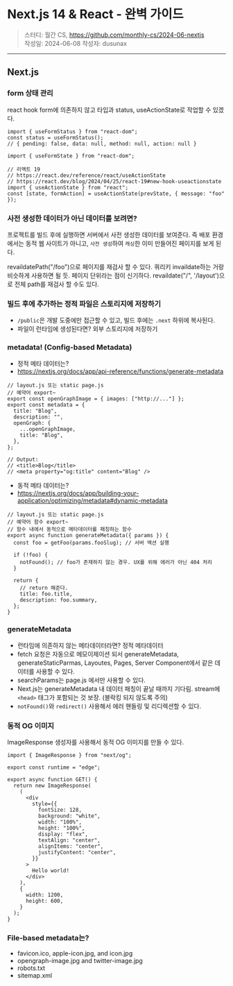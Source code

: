 # Next.js 14 & React - 완벽 가이드

> 스터디: 월간 CS, https://github.com/monthly-cs/2024-06-nextjs  
> 작성일: 2024-06-08
> 작성자: dusunax

---

## Next.js

### form 상태 관리

react hook form에 의존하지 않고 타입과 status, useActionState로 작업할 수 있겠다.

```tsx
import { useFormStatus } from "react-dom";
const status = useFormStatus();
// { pending: false, data: null, method: null, action: null }

import { useFormState } from "react-dom";

// 리액트 19
// https://react.dev/reference/react/useActionState
// https://react.dev/blog/2024/04/25/react-19#new-hook-useactionstate
import { useActionState } from "react";
const [state, formAction] = useActionState(prevState, { message: "foo" });
```

### 사전 생성한 데이터가 아닌 데이터를 보려면?

프로젝트를 빌드 후에 실행하면 서버에서 사전 생성한 데이터를 보여준다. 즉 배포 환경에서는 동적 웹 사이트가 아니고, `사전 생성`하여 `캐싱`한 이미 만들어진 페이지를 보게 된다.

revaildatePath("/foo")으로 페이지를 재검사 할 수 있다. 쿼리키 invaildate하는 거랑 비슷하게 사용하면 될 듯. 페이지 단위라는 점이 신기하다. revaildate("/", '/layout')으로 전체 path를 재검사 할 수도 있다.

### 빌드 후에 추가하는 정적 파일은 스토리지에 저장하기

- `/public`은 개발 도중에만 접근할 수 있고, 빌드 후에는 `.next` 하위에 복사된다.
- 파일이 런타임에 생성된다면? 외부 스토리지에 저장하기

### metadata! (Config-based Metadata)

- 정적 메타 데이터는?
- https://nextjs.org/docs/app/api-reference/functions/generate-metadata

```tsx
// layout.js 또는 static page.js
// 예약어 export~
export const openGraphImage = { images: ["http://..."] };
export const metadata = {
  title: "Blog",
  description: "",
  openGraph: {
    ...openGraphImage,
    title: "Blog",
  },
};

// Output:
// <title>Blog</title>
// <meta property="og:title" content="Blog" />
```

- 동적 메타 데이터는?
- https://nextjs.org/docs/app/building-your-application/optimizing/metadata#dynamic-metadata

```tsx
// layout.js 또는 static page.js
// 예약어 함수 export~
// 함수 내에서 동적으로 메타데이터를 패칭하는 함수
export async function generateMetadata({ params }) {
  const foo = getFoo(params.fooSlug); // 서버 액션 실행

  if (!foo) {
    notFound(); // foo가 존재하지 않는 경우. UX를 위해 에러가 아닌 404 처리
  }

  return {
    // return 해준다.
    title: foo.title,
    description: foo.summary,
  };
}
```

### generateMetadata

- 런타임에 의존하지 않는 메타데이터라면? 정적 메타데이터
- fetch 요청은 자동으로 메모이제이션 되서 generateMetadata, generateStaticParmas, Layoutes, Pages, Server Component에서 같은 데이터를 사용할 수 있다.
- searchParams는 page.js 에서만 사용할 수 있다.
- Next.js는 generateMetadata 내 데이터 패칭이 끝날 때까지 기다림. stream에 `<head>` 태그가 포함되는 것 보장. (블락킹 되지 않도록 주의)
- `notFound()`와 `redirect()` 사용해서 에러 핸들링 및 리디렉션할 수 있다.

### 동적 OG 이미지

ImageResponse 생성자를 사용해서 동적 OG 이미지를 만들 수 있다.

```tsx
import { ImageResponse } from "next/og";

export const runtime = "edge";

export async function GET() {
  return new ImageResponse(
    (
      <div
        style={{
          fontSize: 128,
          background: "white",
          width: "100%",
          height: "100%",
          display: "flex",
          textAlign: "center",
          alignItems: "center",
          justifyContent: "center",
        }}
      >
        Hello world!
      </div>
    ),
    {
      width: 1200,
      height: 600,
    }
  );
}
```

### File-based metadata는?

- favicon.ico, apple-icon.jpg, and icon.jpg
- opengraph-image.jpg and twitter-image.jpg
- robots.txt
- sitemap.xml
